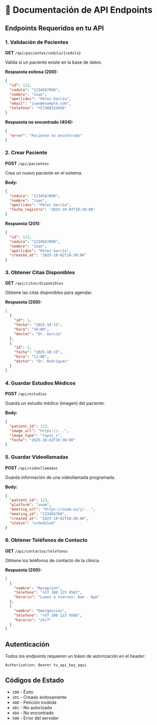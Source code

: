 # 📡 Documentación de API Endpoints

## Endpoints Requeridos en tu API

### 1. Validación de Pacientes

**GET** `/api/pacientes/cedula/{cedula}`

Valida si un paciente existe en la base de datos.

**Respuesta exitosa (200):**
```json
{
  "id": 123,
  "cedula": "1234567890",
  "nombre": "Juan",
  "apellidos": "Pérez García",
  "email": "juan@example.com",
  "telefono": "+57300123456"
}
```

**Respuesta no encontrado (404):**
```json
{
  "error": "Paciente no encontrado"
}
```

### 2. Crear Paciente

**POST** `/api/pacientes`

Crea un nuevo paciente en el sistema.

**Body:**
```json
{
  "cedula": "1234567890",
  "nombre": "Juan",
  "apellidos": "Pérez García",
  "fecha_registro": "2025-10-02T10:30:00"
}
```

**Respuesta (201):**
```json
{
  "id": 123,
  "cedula": "1234567890",
  "nombre": "Juan",
  "apellidos": "Pérez García",
  "created_at": "2025-10-02T10:30:00"
}
```

### 3. Obtener Citas Disponibles

**GET** `/api/citas/disponibles`

Obtiene las citas disponibles para agendar.

**Respuesta (200):**
```json
[
  {
    "id": 1,
    "fecha": "2025-10-15",
    "hora": "10:00",
    "doctor": "Dr. García"
  },
  {
    "id": 2,
    "fecha": "2025-10-15",
    "hora": "11:00",
    "doctor": "Dr. Rodríguez"
  }
]
```

### 4. Guardar Estudios Médicos

**POST** `/api/estudios`

Guarda un estudio médico (imagen) del paciente.

**Body:**
```json
{
  "patient_id": 123,
  "image_url": "https://...",
  "image_type": "rayos_x",
  "fecha": "2025-10-02T10:30:00"
}
```

### 5. Guardar Videollamadas

**POST** `/api/videollamadas`

Guarda información de una videollamada programada.

**Body:**
```json
{
  "patient_id": 123,
  "platform": "zoom",
  "meeting_url": "https://zoom.us/j/...",
  "meeting_id": "123456789",
  "created_at": "2025-10-02T10:30:00",
  "status": "scheduled"
}
```

### 6. Obtener Teléfonos de Contacto

**GET** `/api/contactos/telefonos`

Obtiene los teléfonos de contacto de la clínica.

**Respuesta (200):**
```json
[
  {
    "nombre": "Recepción",
    "telefono": "+57 300 123 4567",
    "horario": "Lunes a Viernes: 8am - 6pm"
  },
  {
    "nombre": "Emergencias",
    "telefono": "+57 300 123 4568",
    "horario": "24/7"
  }
]
```

## Autenticación

Todos los endpoints requieren un token de autorización en el header:

```
Authorization: Bearer tu_api_key_aqui
```

## Códigos de Estado

- `200` - Éxito
- `201` - Creado exitosamente
- `400` - Petición inválida
- `401` - No autorizado
- `404` - No encontrado
- `500` - Error del servidor
